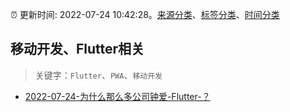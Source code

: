 :alarm_clock: 更新时间: 2022-07-24 10:42:28。[来源分类](../README.md)、[标签分类](../TAGS.md)、[时间分类](../TIMELINE.md)

## 移动开发、Flutter相关


> 关键字：`Flutter`、`PWA`、`移动开发`



- [2022-07-24-为什么那么多公司钟爱-Flutter-？](https://toutiao.io/k/4lhmt34) 